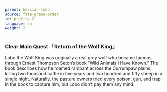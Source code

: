 ```yaml
---
parent: hessian-lobo
source: fate-grand-order
id: profile-2
language: en
weight: 2
---
```


### Clear Main Quest 「Return of the Wolf King」

Lobo the Wolf King was originally a real grey wolf who became famous through Ernest Thompson Seton’s book “Wild Animals I Have Known.”
The book describes how he roamed rampant across the Currumpaw plains, killing two thousand cattle in five years and two hundred and fifty sheep in a single night.
Naturally, the pasture owners tried every poison, gun, and trap in the book to capture him, but Lobo didn’t pay them any mind.

